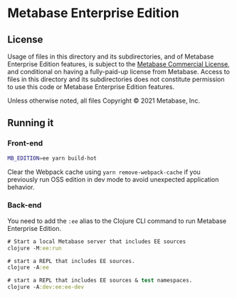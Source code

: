 # Metabase Enterprise Edition

## License

Usage of files in this directory and its subdirectories, and of Metabase Enterprise Edition features, is subject to
the [Metabase Commercial License](https://www.metabase.com/license/commercial/), and conditional on having a
fully-paid-up license from Metabase. Access to files in this directory and its subdirectories does not constitute
permission to use this code or Metabase Enterprise Edition features.

Unless otherwise noted, all files Copyright © 2021 Metabase, Inc.

## Running it

### Front-end

```sh
MB_EDITION=ee yarn build-hot
```

Clear the Webpack cache using `yarn remove-webpack-cache` if you previously run OSS edition in dev mode to avoid unexpected application behavior.

### Back-end

You need to add the `:ee` alias to the Clojure CLI command to run Metabase Enterprise Edition.

```clj
# Start a local Metabase server that includes EE sources
clojure -M:ee:run

# start a REPL that includes EE sources.
clojure -A:ee

# start a REPL that includes EE sources & test namespaces.
clojure -A:dev:ee:ee-dev
```
